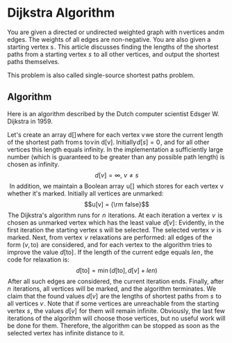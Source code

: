 # Dijkstra Algorithm
You are given a directed or undirected weighted graph with n vertices and m edges. The weights of all edges are non-negative. You are also given a starting vertex s . This article discusses finding the lengths of the shortest paths from a starting vertex $s$  to all other vertices, and output the shortest paths themselves.

This problem is also called single-source shortest paths problem.

## Algorithm
Here is an algorithm described by the Dutch computer scientist Edsger W. Dijkstra in 1959.

Let's create an array d[] where for each vertex v we store the current length of the shortest path from s to v in d[v]. Initially $d[s] = 0$ , and for all other vertices this length equals infinity. In the implementation a sufficiently large number (which is guaranteed to be greater than any possible path length) is chosen as infinity. $$d[v] = \infty,~ v \ne s$$ 
In addition, we maintain a Boolean array  u[]  which stores for each vertex v whether it's marked. Initially all vertices are unmarked:
$$u[v] = {\rm false}$$ The Dijkstra's algorithm runs for  $n$  iterations. At each iteration a vertex  $v$  is chosen as unmarked vertex which has the least value  $d[v]$ :
Evidently, in the first iteration the starting vertex s will be selected.
The selected vertex  $v$  is marked. Next, from vertex  $v$  relaxations are performed: all edges of the form $(v,\text{to})$  are considered, and for each vertex $\text{to}$  the algorithm tries to improve the value $d[\text{to}]$ . If the length of the current edge equals $len$ , the code for relaxation is:
$$d[\text{to}] = \min (d[\text{to}], d[v] + len)$$ After all such edges are considered, the current iteration ends. Finally, after $n$  iterations, all vertices will be marked, and the algorithm terminates. We claim that the found values $d[v]$  are the lengths of shortest paths from $s$  to all vertices $v$ .
Note that if some vertices are unreachable from the starting vertex $s$ , the values $d[v]$  for them will remain infinite. Obviously, the last few iterations of the algorithm will choose those vertices, but no useful work will be done for them. Therefore, the algorithm can be stopped as soon as the selected vertex has infinite distance to it.

